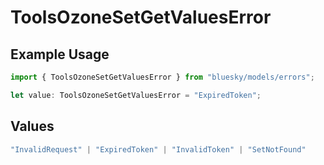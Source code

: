 # ToolsOzoneSetGetValuesError

## Example Usage

```typescript
import { ToolsOzoneSetGetValuesError } from "bluesky/models/errors";

let value: ToolsOzoneSetGetValuesError = "ExpiredToken";
```

## Values

```typescript
"InvalidRequest" | "ExpiredToken" | "InvalidToken" | "SetNotFound"
```
